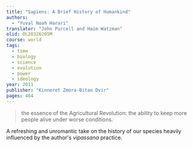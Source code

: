 ```yaml
---
title: "Sapiens: A Brief History of Humankind"
authors:
  - "Yuval Noah Harari"
translator: "John Purcell and Haim Watzman"
olid: OL28326205M
course: world
tags:
  - time
  - biology
  - science
  - evolution
  - power
  - ideology
year: 2011
publisher: "Kinneret Zmora-Bitan Dvir"
pages: 464
---
```


> the essence of the Agricultural Revolution: the ability to keep more people alive under worse conditions.

A refreshing and unromantic take on the history of our species heavily influenced by the author's *vipassana* practice.
